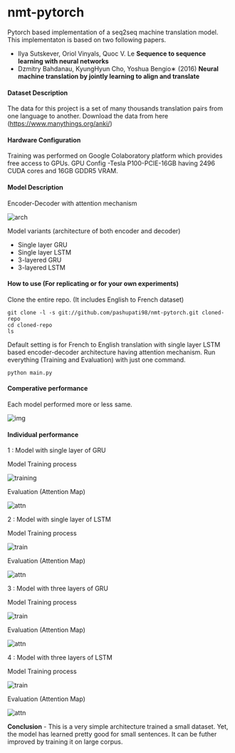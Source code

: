 # nmt-pytorch
Pytorch based implementation of a seq2seq machine translation model. This implementaton is based on two following papers.
- Ilya Sutskever, Oriol Vinyals, Quoc V. Le **Sequence to sequence learning with neural networks**
- Dzmitry Bahdanau, KyungHyun Cho, Yoshua Bengio∗ (2016) **Neural machine translation by jointly learning to align and translate** 

#### Dataset Description

The data for this project is a set of many thousands translation pairs from one language to another. 
Download the data from here (https://www.manythings.org/anki/)

#### Hardware Configuration

Training was performed on Google Colaboratory platform which provides free access to GPUs. 
GPU Config -Tesla P100-PCIE-16GB having 2496 CUDA cores and 16GB GDDR5 VRAM.

#### Model Description

Encoder-Decoder with attention mechanism

![arch](https://machinelearningmastery.com/wp-content/uploads/2017/10/Encoder-Decoder-Architecture-for-Neural-Machine-Translation.png)
 
 Model variants (architecture of both encoder and decoder)
 - Single layer GRU 
 - Single layer LSTM
 - 3-layered GRU
 - 3-layered LSTM
 
 #### How to use (For replicating or for your own experiments)
 
Clone the entire repo. (It includes English to French dataset)
```
git clone -l -s git://github.com/pashupati98/nmt-pytorch.git cloned-repo
cd cloned-repo
ls
```
Default setting is for French to English translation with single layer LSTM based encoder-decoder architecture having attention mechanism. Run everything (Training and Evaluation) with just one command.
```
python main.py
```

 #### Comperative performance 
 Each model performed more or less same.
 
 ![img](save/images/comp.png)
 
 #### Individual performance
 1 : Model with single layer of GRU
 
 Model Training process
 
 
 ![training](save/images/g1.png)
 
 Evaluation (Attention Map)
 
 
 ![attn](save/images/exp2.PNG)
 
 2 : Model with single layer of LSTM
 
 Model Training process
 
 
 ![train](save/images/l1.png)
 
 
 Evaluation (Attention Map)
 
 
 ![attn](save/images/exp1.PNG)
 
 3 : Model with three layers of GRU
 
 Model Training process
 
 
 ![train](save/images/g3.png)
 
 
 Evaluation (Attention Map)
 
 
 ![attn](save/images/exp3.PNG)
 
 
 4 : Model with three layers of LSTM
 
 Model Training process
 
 
 ![train](save/images/l3.png)
 
 
 Evaluation (Attention Map)
 
 
 ![attn](save/images/exp4.PNG)
 
 
 
**Conclusion** - This is a very simple architecture trained a small dataset. Yet, the model has learned pretty good for small sentences. It can be futher improved by training it on large corpus. 
